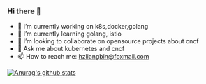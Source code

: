 ### Hi there 👋

<!--
**hzliangbin/hzliangbin** is a ✨ _special_ ✨ repository because its `README.md` (this file) appears on your GitHub profile.

Here are some ideas to get you started:
-->
- 🔭 I’m currently working on k8s,docker,golang
- 🌱 I’m currently learning golang, istio
- 👯 I’m looking to collaborate on opensource projects about cncf
- 💬 Ask me about kubernetes and cncf
- 📫 How to reach me: hzliangbin@foxmail.com

[![Anurag's github stats](https://github-readme-stats.vercel.app/api?username=hzliangbin&show_icons=true)](https://github.com/anuraghazra/github-readme-stats)

